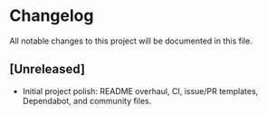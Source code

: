 # Changelog

All notable changes to this project will be documented in this file.

## [Unreleased]

- Initial project polish: README overhaul, CI, issue/PR templates, Dependabot, and community files.
